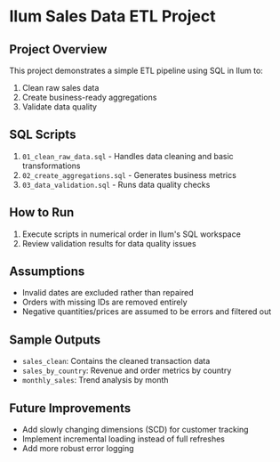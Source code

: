 # Ilum Sales Data ETL Project

## Project Overview
This project demonstrates a simple ETL pipeline using SQL in Ilum to:
1. Clean raw sales data
2. Create business-ready aggregations
3. Validate data quality

## SQL Scripts
1. `01_clean_raw_data.sql` - Handles data cleaning and basic transformations
2. `02_create_aggregations.sql` - Generates business metrics
3. `03_data_validation.sql` - Runs data quality checks

## How to Run
1. Execute scripts in numerical order in Ilum's SQL workspace
2. Review validation results for data quality issues

## Assumptions
- Invalid dates are excluded rather than repaired
- Orders with missing IDs are removed entirely
- Negative quantities/prices are assumed to be errors and filtered out

## Sample Outputs
- `sales_clean`: Contains the cleaned transaction data
- `sales_by_country`: Revenue and order metrics by country
- `monthly_sales`: Trend analysis by month

## Future Improvements
- Add slowly changing dimensions (SCD) for customer tracking
- Implement incremental loading instead of full refreshes
- Add more robust error logging